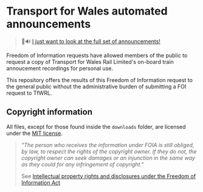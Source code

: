# Transport for Wales automated announcements

> 🚄🔊 [I just want to look at the full set of announcements!](downloads/)

Freedom of Information requests have allowed members of the public to request a copy of Transport for Wales Rail Limited's on-board train annoucement recordings for personal use.

This repository offers the results of this Freedom of Information request to the general public without the administrative burden of submitting a FOI request to TfWRL.

## Copyright information

All files, except for those found inside the `downloads` folder, are licensed under the [MIT license](./LICENSE).

> _"The person who receives the information under FOIA is still obliged, by law, to respect the rights of the copyright owner. If they do not, the copyright owner can seek damages or an injunction in the same way as they could for any infringement of copyright."_
>
> See [Intellectual property rights and disclosures under the Freedom of Information Act](https://ico.org.uk/media/for-organisations/documents/2021/2619017/intellectual-property-rights-disclosures-under-foi.pdf)
